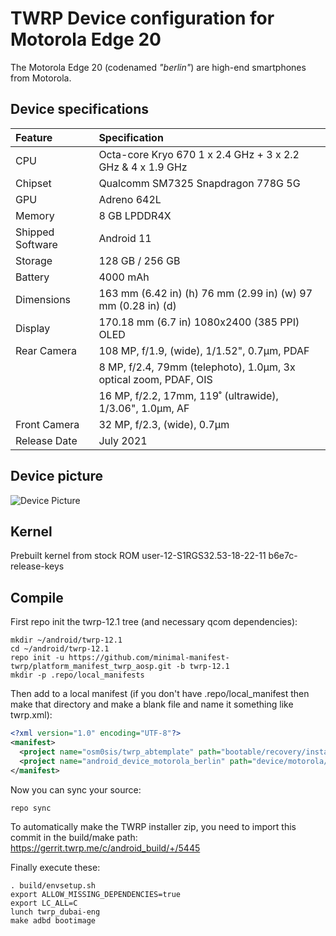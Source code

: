 # TWRP Device configuration for Motorola Edge 20

The Motorola Edge 20 (codenamed _"berlin"_) are high-end smartphones from Motorola.

## Device specifications

| Feature                 | Specification                                                              |
| :---------------------- | :--------------------------------                                          |
| CPU                     | Octa-core Kryo 670 1 x 2.4 GHz + 3 x 2.2 GHz & 4 x 1.9 GHz                 |
| Chipset                 | Qualcomm SM7325 Snapdragon 778G 5G                                         |
| GPU                     | Adreno 642L                                                                |
| Memory                  | 8 GB LPDDR4X                                                               |
| Shipped Software        | Android 11                                                                 |
| Storage                 | 128 GB / 256 GB                                                            |
| Battery                 | 4000 mAh                                                                   |
| Dimensions              | 163 mm (6.42 in) (h) 76 mm (2.99 in) (w) 97 mm (0.28 in) (d)               |
| Display                 | 170.18 mm (6.7 in) 1080x2400 (385 PPI) OLED                                |
| Rear Camera             | 108 MP, f/1.9, (wide), 1/1.52", 0.7µm, PDAF                                |
|                         | 8 MP, f/2.4, 79mm (telephoto), 1.0µm, 3x optical zoom, PDAF, OIS           |
|                         | 16 MP, f/2.2, 17mm, 119˚ (ultrawide), 1/3.06", 1.0µm, AF                   |
| Front Camera            | 32 MP, f/2.3, (wide), 0.7µm                                                |
| Release Date            | July 2021                                                                  |

## Device picture

![Device Picture](https://fdn2.gsmarena.com/vv/pics/motorola/motorola-edge-20-2.jpg)

## Kernel

Prebuilt kernel from stock ROM user-12-S1RGS32.53-18-22-11 b6e7c-release-keys

## Compile

First repo init the twrp-12.1 tree (and necessary qcom dependencies):

```
mkdir ~/android/twrp-12.1
cd ~/android/twrp-12.1
repo init -u https://github.com/minimal-manifest-twrp/platform_manifest_twrp_aosp.git -b twrp-12.1
mkdir -p .repo/local_manifests
```

Then add to a local manifest (if you don't have .repo/local_manifest then make that directory and make a blank file and name it something like twrp.xml):

```xml
<?xml version="1.0" encoding="UTF-8"?>
<manifest>
  <project name="osm0sis/twrp_abtemplate" path="bootable/recovery/installer" remote="github" revision="master"/>
  <project name="android_device_motorola_berlin" path="device/motorola/berlin" remote="TeamWin" revision="android-12.1"/>
</manifest>
```

Now you can sync your source:

```
repo sync
```

To automatically make the TWRP installer zip, you need to import this commit in the build/make path: https://gerrit.twrp.me/c/android_build/+/5445

Finally execute these:

```
. build/envsetup.sh
export ALLOW_MISSING_DEPENDENCIES=true
export LC_ALL=C
lunch twrp_dubai-eng
make adbd bootimage
```